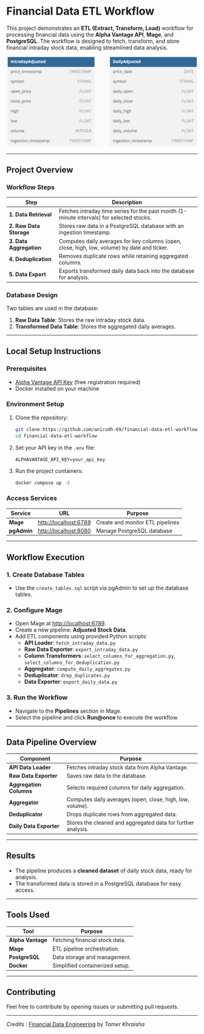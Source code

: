 # Financial Data ETL Workflow

This project demonstrates an **ETL (Extract, Transform, Load)** workflow for processing financial data using the **Alpha Vantage API**, **Mage**, and **PostgreSQL**. The workflow is designed to fetch, transform, and store financial intraday stock data, enabling streamlined data analysis.

![ERD](images/IntradayERD.png)

---

## Project Overview

### Workflow Steps
| **Step**                | **Description**                                                                              |
|-------------------------|----------------------------------------------------------------------------------------------|
| **1. Data Retrieval**   | Fetches intraday time series for the past month (1-minute intervals) for selected stocks.    |
| **2. Raw Data Storage** | Stores raw data in a PostgreSQL database with an ingestion timestamp.                        |
| **3. Data Aggregation** | Computes daily averages for key columns (open, close, high, low, volume) by date and ticker. |
| **4. Deduplication**    | Removes duplicate rows while retaining aggregated columns.                                   |
| **5. Data Export**      | Exports transformed daily data back into the database for analysis.                          |

### Database Design
Two tables are used in the database:
1. **Raw Data Table**: Stores the raw intraday stock data.
2. **Transformed Data Table**: Stores the aggregated daily averages.

---

## Local Setup Instructions

### Prerequisites
- [Alpha Vantage API Key](https://www.alphavantage.co/support/#api-key) (free registration required)
- Docker installed on your machine

### Environment Setup
1. Clone the repository:
    ```bash
    git clone https://github.com/anirudh-69/financial-data-etl-workflow.git
    cd financial-data-etl-workflow
    ```
2. Set your API key in the `.env` file:
    ```plaintext
    ALPHAVANTAGE_API_KEY=your_api_key
    ```
3. Run the project containers:
    ```bash
    docker compose up -d
    ```

### Access Services
| **Service**   | **URL**                                        | **Purpose**                      |
|---------------|------------------------------------------------|----------------------------------|
| **Mage**      | [http://localhost:6789](http://localhost:6789) | Create and monitor ETL pipelines |
| **pgAdmin**   | [http://localhost:8080](http://localhost:8080) | Manage PostgreSQL database       |

---

## Workflow Execution

### 1. Create Database Tables
- Use the `create_tables.sql` script via pgAdmin to set up the database tables.

### 2. Configure Mage
- Open Mage at [http://localhost:6789](http://localhost:6789).
- Create a new pipeline: **Adjusted Stock Data**.
- Add ETL components using provided Python scripts:
  - **API Loader**: `fetch_intraday_data.py`
  - **Raw Data Exporter**: `export_intraday_data.py`
  - **Column Transformers**: `select_columns_for_aggregation.py`, `select_columns_for_deduplication.py`
  - **Aggregator**: `compute_daily_aggregates.py`
  - **Deduplicator**: `drop_duplicates.py`
  - **Data Exporter**: `export_daily_data.py`

### 3. Run the Workflow
- Navigate to the **Pipelines** section in Mage.
- Select the pipeline and click **Run@once** to execute the workflow.

---

## Data Pipeline Overview
| **Component**          | **Purpose**                                                  |
|------------------------|--------------------------------------------------------------|
| **API Data Loader**    | Fetches intraday stock data from Alpha Vantage.              |
| **Raw Data Exporter**  | Saves raw data to the database.                              |
| **Aggregation Columns**| Selects required columns for daily aggregation.              |
| **Aggregator**         | Computes daily averages (open, close, high, low, volume).    |
| **Deduplicator**       | Drops duplicate rows from aggregated data.                   |
| **Daily Data Exporter**| Stores the cleaned and aggregated data for further analysis. |

---

## Results
- The pipeline produces a **cleaned dataset** of daily stock data, ready for analysis.
- The transformed data is stored in a PostgreSQL database for easy access.

---

## Tools Used
| **Tool**         | **Purpose**                     |
|------------------|---------------------------------|
| **Alpha Vantage**| Fetching financial stock data.  |
| **Mage**         | ETL pipeline orchestration.     |
| **PostgreSQL**   | Data storage and management.    |
| **Docker**       | Simplified containerized setup. |

---

## Contributing
Feel free to contribute by opening issues or submitting pull requests.

---

*Credits* : [Financial Data Engineering](https://www.oreilly.com/library/view/financial-data-engineering/9781098159986/) by *Tamer Khraisha*
